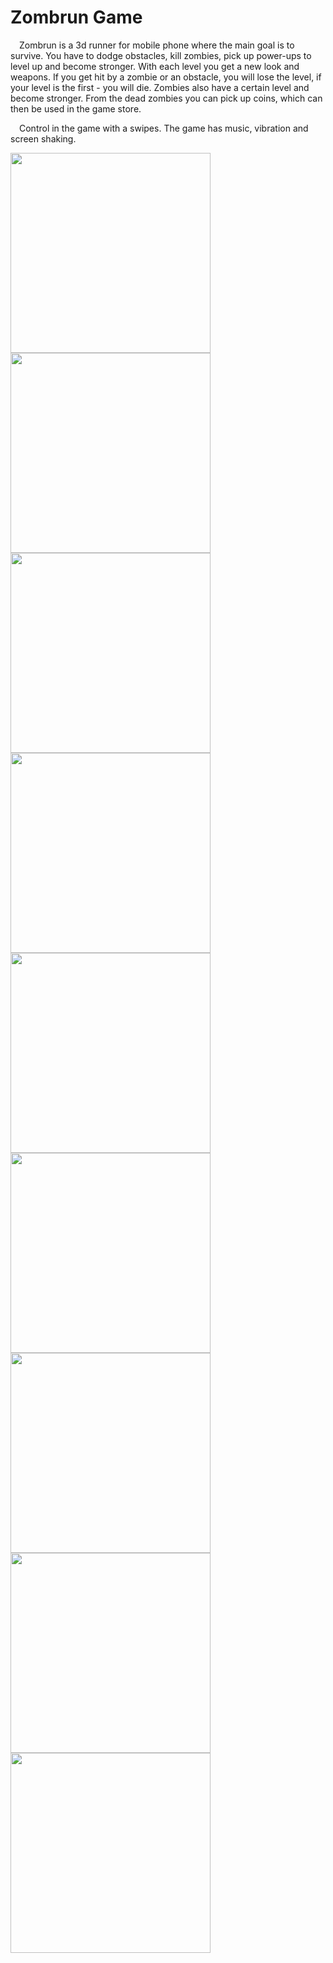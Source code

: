 # Zombrun Game
&emsp;Zombrun is a 3d runner for mobile phone where the main goal is to survive. You have to dodge obstacles, kill zombies, pick up power-ups to level up and become stronger. With each level you get a new look and weapons. If you get hit by a zombie or an obstacle, you will lose the level, if your level is the first - you will die. Zombies also have a certain level and become stronger. From the dead zombies you can pick up coins, which can then be used in the game store.

&emsp;Control in the game with a swipes. The game has music, vibration and screen shaking.

<p float="left">
    <img src="https://user-images.githubusercontent.com/93843569/218145424-38d8ac2e-e66c-4b5a-aa2b-2493caa30bcb.jpg" width="320">
    <img src="https://user-images.githubusercontent.com/93843569/218147249-f7c683cb-aa9b-4aaf-8270-8164027bbfd3.jpg" width="320">
    <img src="https://user-images.githubusercontent.com/93843569/218147252-52f41405-9184-4105-bdb4-711f5da1e1ad.jpg" width="320">
    <img src="https://user-images.githubusercontent.com/93843569/218147253-c03155ad-3281-42fd-b672-b7ed1f1e1b05.jpg" width="320">
    <img src="https://user-images.githubusercontent.com/93843569/218147255-800605cd-eaf8-42ff-bc28-7f3885c5ab91.jpg" width="320">
    <img src="https://user-images.githubusercontent.com/93843569/218147257-76a254e5-1851-442b-adcb-60ea1a101575.jpg" width="320">
    <img src="https://user-images.githubusercontent.com/93843569/218148438-acbe8d28-b2a3-4e11-b7e4-af64a681c4da.jpg" width="320">
    <img src="https://user-images.githubusercontent.com/93843569/218147258-efa1c05e-cc7d-49a6-b918-584703b9598b.jpg" width="320">
    <img src="https://user-images.githubusercontent.com/93843569/218147250-412008d8-1dca-43c0-a566-0b6603d8e4cd.jpg" width="320">
</p>
